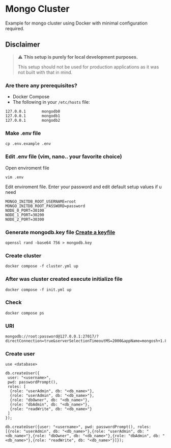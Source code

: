 # Mongo Cluster

Example for mongo cluster using Docker with minimal configuration required.

## Disclaimer
> :warning: **This setup is purely for local development purposes.**
>
> This setup should not be used for production applications as it was not built with that in mind.

### Are there any prerequisites?
* Docker Compose
* The following in your `/etc/hosts` file:
```
127.0.0.1       mongodb0
127.0.0.1       mongodb1
127.0.0.1       mongodb2
```

### Make .env file

```shell
cp .env.example .env
```

### Edit .env file (vim, nano.. your favorite choice)

Open enviroment file

```shell
vim .env
```

Edit enviroment file. Enter your password and edit default setup values if u need

```shell
MONGO_INITDB_ROOT_USERNAME=root
MONGO_INITDB_ROOT_PASSWORD=password
NODE_0_PORT=30100
NODE_1_PORT=30200
NODE_2_PORT=30300
```

### Generate mongodb.key file [Create a keyfile](https://www.mongodb.com/docs/manual/tutorial/deploy-replica-set-with-keyfile-access-control)

```shell
openssl rand -base64 756 > mongodb.key
```

### Create cluster

```shell
docker compose -f cluster.yml up
```

### After was cluster created execute initialize file

```shell
docker compose -f init.yml up
```

### Check

```shell
docker compose ps
```

### URI

```shell
mongodb://root:password@127.0.0.1:27017/?directConnection=true&serverSelectionTimeoutMS=2000&appName=mongosh+1.8.2
```

### Create user

```shell
use <database>

db.createUser({
 user: "<username>", 
 pwd: passwordPrompt(), 
 roles: [
  {role: "userAdmin", db: "<db_name>"},
  {role: "userAdmin", db: "<db_name>"},
  {role: "dbOwner", db: "<db_name>"},
  {role: "dbAdmin", db: "<db_name>"},
  {role: "readWrite", db: "<db_name>"}
 ]
});
```

```shell
db.createUser({user: "<username>", pwd: passwordPrompt(), roles: [{role: "userAdmin", db: "<db_name>"},{role: "userAdmin", db: "<db_name>"},{role: "dbOwner", db: "<db_name>"},{role: "dbAdmin", db: "<db_name>"},{role: "readWrite", db: "<db_name>"}]});
```
